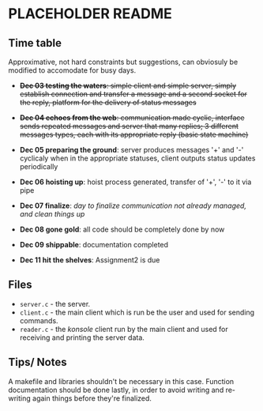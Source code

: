 # PLACEHOLDER README

## Time table
Approximative, not hard constraints but suggestions, can obviosuly be modified to accomodate for busy days.

* ~~__Dec 03 testing the waters__: simple client and simple server, simply establish connection and transfer a message and a
								second socket for the reply, platform for the delivery of status messages~~

* ~~__Dec 04 echoes from the web__: communication made cyclic, interface sends repeated messages and server that many replies; 
								3 different messages types, each with its appropriate reply (basic state machine)~~
* __Dec 05 preparing the ground__: server produces messages '+' and '-' cyclicaly when in the appropriate statuses, client outputs status updates periodically

* __Dec 06 hoisting up__: hoist process generated, transfer of '+', '-' to it via pipe
* __Dec 07 finalize__: _day to finalize communication not already managed, and clean things up_
* __Dec 08 gone gold__: all code should be completely done by now
* __Dec 09 shippable__: documentation completed
* __Dec 11 hit the shelves__: Assignment2 is due

## Files

* `server.c` - the server.
* `client.c` - the main client which is run be the user and used for sending commands.
* `reader.c` - the _konsole_ client run by the main client and used for receiving and printing the server data.

## Tips/ Notes
A makefile and libraries shouldn't be necessary in this case.
Function documentation should be done lastly, in order to avoid writing and re-writing again things before they're
finalized.
